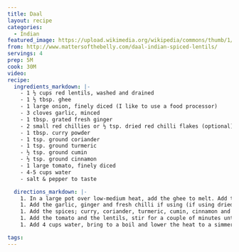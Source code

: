 ```yaml
---
title: Daal
layout: recipe
categories:
  - Indian
featured_image: https://upload.wikimedia.org/wikipedia/commons/thumb/1/16/Dal_Fry_Tadka%2C_Cumin_Rice%2C_Roasted_Papad_on_the_side.jpg/1920px-Dal_Fry_Tadka%2C_Cumin_Rice%2C_Roasted_Papad_on_the_side.jpg
from: http://www.mattersofthebelly.com/daal-indian-spiced-lentils/
servings: 4
prep: 5M
cook: 30M
video:
recipe:
  ingredients_markdown: |-
    - 1 ½ cups red lentils, washed and drained
    - 1 ½ tbsp. ghee
    - 1 large onion, finely diced (I like to use a food processor)
    - 3 cloves garlic, minced
    - 1 tbsp. grated fresh ginger
    - 2 small red chillies or ½ tsp. dried red chilli flakes (optional)
    - 1 tbsp. curry powder
    - 1 tsp. ground coriander
    - 1 tsp. ground turmeric
    - ½ tsp. ground cumin
    - ½ tsp. ground cinnamon
    - 1 large tomato, finely diced
    - 4-5 cups water
    - salt & pepper to taste

  directions_markdown: |-
    1. In a large pot over low-medium heat, add the ghee to melt. Add the onion and cook, stirring until very soft and translucent and slightly yellow, about 6-8 minutes.
    1. Add the garlic, ginger and fresh chilli if using (if using dried red chilli flakes, add them later with the spices) and cook for 1 minute, until just fragrant.
    1. Add the spices; curry, coriander, turmeric, cumin, cinnamon and dried red chilli flakes (if using). Stir for about 30 seconds.
    1. Add the tomato and the lentils, stir for a couple of minutes until nicely coated with everything.
    1. Add 4 cups water, bring to a boil and lower the heat to a simmer. Cook, partially covered for about 20-30 minutes until lentils are very soft and the stew is thick, stirring occasionally to prevent sticking and adding a little extra water if needed. Season to taste. Serve with Naan and mango chutney.

tags:
---
```

